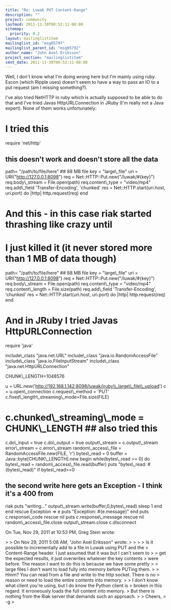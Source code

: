 ```yaml
---
title: "Re: Luwak PUT Content-Range"
description: ""
project: community
lastmod: 2011-11-30T00:52:11-08:00
sitemap:
  priority: 0.2
layout: mailinglistitem
mailinglist_id: "msg05797"
mailinglist_parent_id: "msg05792"
author_name: "John Axel Eriksson"
project_section: "mailinglistitem"
sent_date: 2011-11-30T00:52:11-08:00
---
```



Well, I don't know what I'm doing wrong here but I'm mainly using ruby.
Excon (which Ripple uses) doesn't seem to have a way to pass an IO to a put
request (am I missing something?).

I've also tried NetHTTP in ruby which is actually supposed to be able to do
that and I've tried Javas HttpURLConnection in JRuby (I'm really not a Java
expert). None of them works unfortunately:

# I tried this

require 'net/http'

## this doesn't work and doesn't store all the data
path= "/path/to/file/here" ## 88 MB file
key = "large\\_file"
uri = URI("http://127.0.0.1:8098")
req = Net::HTTP::Put.new("/luwak/#{key}")
req.body\\_stream = File.open(path)
req.content\\_type = "video/mp4"
req.add\\_field 'Transfer-Encoding', 'chunked'
res = Net::HTTP.start(uri.host, uri.port) do |http|
 http.request(req)
end

# And this - in this case riak started thrashing like crazy until
# I just killed it (it never stored more than 1 MB of data though)
path= "/path/to/file/here" ## 88 MB file
key = "large\\_file"
uri = URI("http://127.0.0.1:8098")
req = Net::HTTP::Put.new("/luwak/#{key}")
req.body\\_stream = File.open(path)
req.content\\_type = "video/mp4"
req.content\\_length = File.size(path)
req.add\\_field 'Transfer-Encoding', 'chunked'
res = Net::HTTP.start(uri.host, uri.port) do |http|
 http.request(req)
end

# And in JRuby I tried Javas HttpURLConnection

require 'java'

include\\_class "java.net.URL"
include\\_class "java.io.RandomAccessFile"
include\\_class "java.io.FileInputStream"
include\\_class "java.net.HttpURLConnection"

CHUNK\\_LENGTH=1048576

u = URL.new('http://192.168.1.142:8098/luwak/jruby\\_large\\_file\\_upload')
c = u.open\\_connection
c.request\\_method = 'PUT'
c.fixed\\_length\\_streaming\\_mode=File.size(FILE)
# c.chunked\\_streaming\\_mode = CHUNK\\_LENGTH ## also tried this
c.do\\_input = true
c.do\\_output = true
output\\_stream = c.output\\_stream
error\\_stream = c.error\\_stream
random\\_access\\_file = RandomAccessFile.new(FILE, 'r')
bytes\\_read = 0
buffer = Java::byte[CHUNK\\_LENGTH].new
begin
 while(bytes\\_read &gt;= 0) do
 bytes\\_read = random\\_access\\_file.read(buffer)
 puts "bytes\\_read: #{bytes\\_read}"
 if bytes\\_read&gt;=0
 ## the second write here gets an Exception - I think it's a 400 from
riak
 puts "writing..."
 output\\_stream.write(buffer,0,bytes\\_read)
 sleep 1
 end
 end
rescue Exception =&gt; e
 puts "Exception: #{e.message}"
end
puts c.response\\_code rescue nil
puts c.response\\_message rescue nil
random\\_access\\_file.close
output\\_stream.close
c.disconnect

On Tue, Nov 29, 2011 at 10:53 PM, Greg Stein  wrote:

&gt;
&gt; On Nov 29, 2011 5:08 AM, "John Axel Eriksson"  wrote:
&gt; &gt;
&gt; &gt; Is it possible to incrementally add to a file in Luwak using PUT and the
&gt; Content-Range header. I just assumed that it was but I can't seem to
&gt; &gt; get the expected results, it just overwrites whatever the key contents
&gt; were before. The reason I want to do this is because we have some pretty
&gt; &gt; large files I don't want to load fully into memory before PUTing them.
&gt;
&gt; Hmm? You can read from a file and write to the http socket. There is no
&gt; reason or need to load the entire contents into memory.
&gt;
&gt; I don't know what client you're using, but I do know the Python client is
&gt; broken in this regard. It erroneously loads the full content into memory.
&gt; But there is nothing from the Riak server that demands such an approach.
&gt;
&gt; Cheers,
&gt; -g
&gt;
